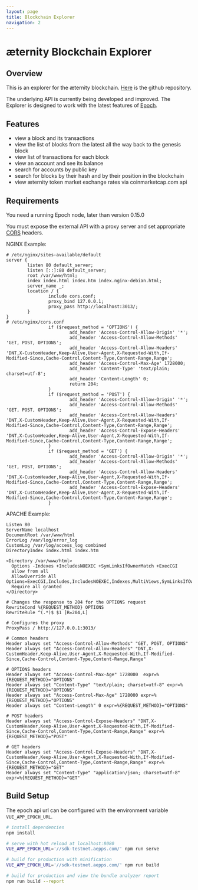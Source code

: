 ```yaml
---
layout: page
title: Blockchain Explorer
navigation: 2
---
```


# æternity Blockchain Explorer

## Overview
This is an explorer for the æternity blockchain. [Here](https://github.com/aeternity/aepp-blockchain-explorer) is the github repository.

The underlying API is currently being developed and improved. The Explorer is designed to work with the latest features of [Epoch](https://github.com/aeternity/epoch).

## Features
- view a block and its transactions
- view the list of blocks from the latest all the way back to the genesis block
- view list of transactions for each block
- view an account and see its balance
- search for accounts by public key
- search for blocks by their hash and by their position in the blockchain
- view æternity token market exchange rates via coinmarketcap.com api

## Requirements
You need a running Epoch node, later than version 0.15.0

You must expose the external API with a proxy server and set appropriate [CORS](https://en.wikipedia.org/wiki/Cross-origin_resource_sharing) headers.

NGINX Example:

```
# /etc/nginx/sites-available/default
server {
        listen 80 default_server;
        listen [::]:80 default_server;
        root /var/www/html;
        index index.html index.htm index.nginx-debian.html;
        server_name _;
        location / {
                include cors.conf;
                proxy_bind 127.0.0.1;
                proxy_pass http://localhost:3013/;
        }
}
# /etc/nginx/cors.conf
                if ($request_method = 'OPTIONS') {
                        add_header 'Access-Control-Allow-Origin' '*';
                        add_header 'Access-Control-Allow-Methods' 'GET, POST, OPTIONS';
                        add_header 'Access-Control-Allow-Headers' 'DNT,X-CustomHeader,Keep-Alive,User-Agent,X-Requested-With,If-Modified-Since,Cache-Control,Content-Type,Content-Range,Range';
                        add_header 'Access-Control-Max-Age' 1728000;
                        add_header 'Content-Type' 'text/plain; charset=utf-8';
                        add_header 'Content-Length' 0;
                        return 204;
                }
                if ($request_method = 'POST') {
                        add_header 'Access-Control-Allow-Origin' '*';
                        add_header 'Access-Control-Allow-Methods' 'GET, POST, OPTIONS';
                        add_header 'Access-Control-Allow-Headers' 'DNT,X-CustomHeader,Keep-Alive,User-Agent,X-Requested-With,If-Modified-Since,Cache-Control,Content-Type,Content-Range,Range';
                        add_header 'Access-Control-Expose-Headers' 'DNT,X-CustomHeader,Keep-Alive,User-Agent,X-Requested-With,If-Modified-Since,Cache-Control,Content-Type,Content-Range,Range';
                }
                if ($request_method = 'GET') {
                        add_header 'Access-Control-Allow-Origin' '*';
                        add_header 'Access-Control-Allow-Methods' 'GET, POST, OPTIONS';
                        add_header 'Access-Control-Allow-Headers' 'DNT,X-CustomHeader,Keep-Alive,User-Agent,X-Requested-With,If-Modified-Since,Cache-Control,Content-Type,Content-Range,Range';
                        add_header 'Access-Control-Expose-Headers' 'DNT,X-CustomHeader,Keep-Alive,User-Agent,X-Requested-With,If-Modified-Since,Cache-Control,Content-Type,Content-Range,Range';
                }
```

APACHE Example:

```
Listen 80
ServerName localhost
DocumentRoot /var/www/html
ErrorLog /var/log/error_log
CustomLog /var/log/access_log combined
DirectoryIndex index.html index.htm

<Directory /var/www/html>
  Options -Indexes +IncludesNOEXEC +SymLinksIfOwnerMatch +ExecCGI
  allow from all
  AllowOverride All Options=ExecCGI,Includes,IncludesNOEXEC,Indexes,MultiViews,SymLinksIfOwnerMatch
  Require all granted
</Directory>

# Changes the response to 204 for the OPTIONS request
RewriteCond %{REQUEST_METHOD} OPTIONS 
RewriteRule ^(.*)$ $1 [R=204,L]

# Configures the proxy
ProxyPass / http://127.0.0.1:3013/

# Common headers
Header always set "Access-Control-Allow-Methods" "GET, POST, OPTIONS"
Header always set "Access-Control-Allow-Headers" "DNT,X-CustomHeader,Keep-Alive,User-Agent,X-Requested-With,If-Modified-Since,Cache-Control,Content-Type,Content-Range,Range"

# OPTIONS headers
Header always set "Access-Control-Max-Age" 1728000  expr=%{REQUEST_METHOD}="OPTIONS"
Header always set "Content-Type" "text/plain; charset=utf-8" expr=%{REQUEST_METHOD}="OPTIONS"
Header always set "Access-Control-Max-Age" 1728000 expr=%{REQUEST_METHOD}="OPTIONS"
Header always set "Content-Length" 0 expr=%{REQUEST_METHOD}="OPTIONS"

# POST headers
Header always set "Access-Control-Expose-Headers" "DNT,X-CustomHeader,Keep-Alive,User-Agent,X-Requested-With,If-Modified-Since,Cache-Control,Content-Type,Content-Range,Range" expr=%{REQUEST_METHOD}="POST"

# GET headers
Header always set "Access-Control-Expose-Headers" "DNT,X-CustomHeader,Keep-Alive,User-Agent,X-Requested-With,If-Modified-Since,Cache-Control,Content-Type,Content-Range,Range" expr=%{REQUEST_METHOD}="GET"
Header always set "Content-Type" "application/json; charset=utf-8" expr=%{REQUEST_METHOD}="GET"
```

## Build Setup

The epoch api url can be configured with the environment variable `VUE_APP_EPOCH_URL`.

```bash
# install dependencies
npm install

# serve with hot reload at localhost:8080
VUE_APP_EPOCH_URL='//sdk-testnet.aepps.com/' npm run serve

# build for production with minification
VUE_APP_EPOCH_URL='//sdk-testnet.aepps.com/' npm run build

# build for production and view the bundle analyzer report
npm run build --report
```
